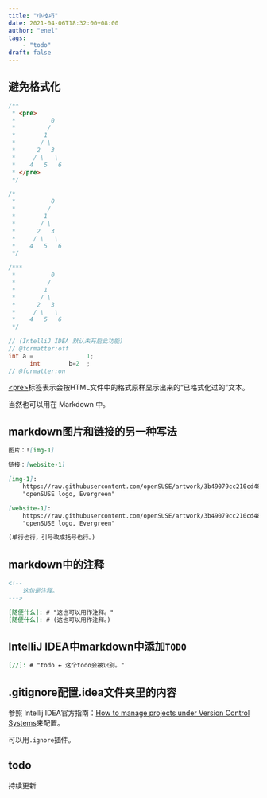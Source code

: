 ```yaml
---
title: "小技巧"
date: 2021-04-06T18:32:00+08:00
author: "enel"
tags: 
    - "todo" 
draft: false
---
```

## 避免格式化



``` java
/**
 * <pre>
 *          0
 *         /
 *        1
 *       / \
 *      2   3
 *     / \   \
 *    4   5   6
 * </pre>
 */
```

``` java
/*
 *          0
 *         /
 *        1
 *       / \
 *      2   3
 *     / \   \
 *    4   5   6
 */
```

``` java
/***
 *          0
 *         /
 *        1
 *       / \
 *      2   3
 *     / \   \
 *    4   5   6
 */
```

``` java
// (IntelliJ IDEA 默认未开启此功能)
// @formatter:off
int a =               1;
      int        b=2  ;
// @formatter:on
```

[\<pre>](https://developer.mozilla.org/en-US/docs/Web/HTML/Element/pre)标签表示会按HTML文件中的格式原样显示出来的“已格式化过的”文本。

当然也可以用在 Markdown 中。

## markdown图片和链接的另一种写法

``` markdown
图片：![img-1]

链接：[website-1]

[img-1]:
    https://raw.githubusercontent.com/openSUSE/artwork/3b49079cc210cd489f56f096aab8978d5083c0f4/logos/distros/Evergreen-green.svg
    "openSUSE logo, Evergreen"

[website-1]:
    https://raw.githubusercontent.com/openSUSE/artwork/3b49079cc210cd489f56f096aab8978d5083c0f4/logos/distros/Evergreen-green.svg
    "openSUSE logo, Evergreen"

(单行也行，引号改成括号也行。)
```

## markdown中的注释

``` markdown
<!--
    这句是注释。
--->

[随便什么]: # "这也可以用作注释。"
[随便什么]: # (这也可以用作注释。)
```

## IntelliJ IDEA中markdown中添加`TODO`

``` markdown
[//]: # "todo ← 这个todo会被识别。"
```

## .gitignore配置.idea文件夹里的内容

参照 Intellij IDEA官方指南：[How to manage projects under Version Control Systems](https://intellij-support.jetbrains.com/hc/en-us/articles/206544839)来配置。

可以用`.ignore`插件。

## todo

持续更新
